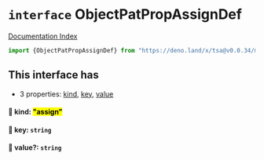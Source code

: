 # `interface` ObjectPatPropAssignDef

[Documentation Index](../README.md)

```ts
import {ObjectPatPropAssignDef} from "https://deno.land/x/tsa@v0.0.34/mod.ts"
```

## This interface has

- 3 properties:
[kind](#-kind-assign),
[key](#-key-string),
[value](#-value-string)


#### 📄 kind: <mark>"assign"</mark>



#### 📄 key: `string`



#### 📄 value?: `string`



